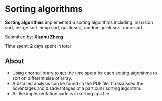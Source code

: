 # Sorting algorithms

**Sorting algorithms** implemented 6 sorting algorithms including: insersion sort, merge sort, heap sort, quick sort, random quick sort, radix sort.

Submitted by: **Xiaohu Zheng**

Time spent: **2** days spent in total

## About
  - Using chorno library to get the time spent for each sorting algorithms to sort on different size of array.
  - A detailed analysis can be found on the PDF file. It discussed the advantages and disadvantages of a particular sorting algorithm.
  - All the implementation code is in sorting.cpp file.
